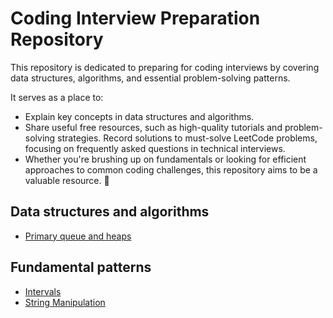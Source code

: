 # Coding Interview Preparation Repository
This repository is dedicated to preparing for coding interviews by covering data structures, algorithms, and essential problem-solving patterns. 

It serves as a place to:
- Explain key concepts in data structures and algorithms.
- Share useful free resources, such as high-quality tutorials and problem-solving strategies.
Record solutions to must-solve LeetCode problems, focusing on frequently asked questions in technical interviews.
- Whether you're brushing up on fundamentals or looking for efficient approaches to common coding challenges, this repository aims to be a valuable resource. 🚀


## Data structures and algorithms
- [Primary queue and heaps](data-structures-and-algorithms/Primary-queue-and-heaps.md)


## Fundamental patterns
- [Intervals](fundamental-patterns/Intervals.md)
- [String Manipulation](fundamental-patterns/String-manipulation.md)


